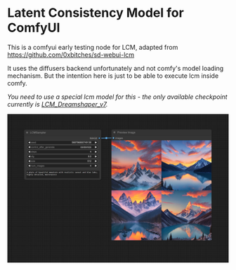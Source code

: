 # Latent Consistency Model for ComfyUI

This is a comfyui early testing node for LCM, adapted from https://github.com/0xbitches/sd-webui-lcm

It uses the diffusers backend unfortunately and not comfy's model loading mechanism. But the intention here is just to be able to execute lcm inside comfy.

_You need to use a special lcm model for this - the only available checkpoint currently is [LCM_Dreamshaper_v7](https://huggingface.co/SimianLuo/LCM_Dreamshaper_v7)._

![Context Node](./preview.png)
